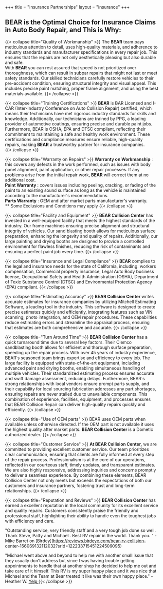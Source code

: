 +++
title = "Insurance Partnerships"
layout = "insurance"
+++

## BEAR is the Optimal Choice for Insurance Claims in Auto Body Repair, and This is Why:


{{< collapse title="Quality of Workmanship" >}}
The **BEAR** team pays meticulous attention to detail, uses high-quality
materials, and adherence to industry standards and manufacturer specifications
in every repair job. This ensures that the repairs are not only aesthetically
pleasing but also durable and safe.  
With **BEAR** you can rest assured that speed is not prioritized over
thoroughness, which can result in subpar repairs that might not last or meet
safety standards. Our skilled technicians carefully restore vehicles to their
pre-accident condition, ensuring structural integrity and visual appeal. This
includes precise paint matching, proper frame alignment, and using the best
materials available​.
{{< /collapse >}}

{{< collapse title="Training Certifications" >}}
**BEAR** is BAR Licensed and I-CAR (Inter-Industry Conference on Auto
Collision Repair) certified, which means their technicians have met rigorous
industry standards for skills and knowledge. Additionally, our technicians are
trained by PPG, a leading provider of automotive coatings, ensuring precise
and durable paint jobs. Furthermore, BEAR is OSHA, EPA and DTSC compliant,
reflecting their commitment to maintaining a safe and healthy work
environment. These certifications and compliance measures ensure reliable,
high-quality repairs, making **BEAR** a trustworthy partner for insurance
companies.  
{{< /collapse >}}

{{< collapse title="Warranty on Repairs" >}}
**Warranty on Workmanship** : this covers any defects in the work performed,
such as issues with body panel alignment, paint application, or other repair
processes. If any problems arise from the initial repair work, **BEAR** will
correct them at no additional cost.  
**Paint Warranty** : covers issues including peeling, cracking, or fading of
the paint to an existing sound surface as long as the vehicle is maintained
according to the manufacturer's recommendations.  
**Parts Warranty** : OEM and after market parts manufacturer's warranty.  
** Some Exclusions and Conditions may apply
{{< /collapse >}}

{{< collapse title="Facility and Equipment" >}}
**BEAR Collision Center** has invested in a well-equipped facility that meets
the highest standards of the industry. Our frame machines ensuring precise
alignment and structural integrity of vehicles. Our sand blasting booth allows
for meticulous surface preparation, enhancing the longevity and quality of
repairs. Additionally, our large painting and drying booths are designed to
provide a controlled environment for flawless finishes, reducing the risk of
contaminants and ensuring a perfect paint job every time.
{{< /collapse >}}

{{< collapse title="Insurance and Legal Compliance" >}}
**BEAR** complies to the legal and insurance needs for the state of
California, including: workers compensation, Commercial property insurance,
Legal Auto Body business license, Occupational Safety and Health
Administration (OSHA), Department of Toxic Substance Control (DTSC) and
Environmental Protection Agency (EPA) compliant.
{{< /collapse >}}

{{< collapse title="Estimating Accuracy" >}}
**BEAR Collision Center** writes accurate estimates for insurance companies by
utilizing Mitchell Estimating Software, a leading tool in the industry. This
software is designed to create precise estimates quickly and efficiently,
integrating features such as VIN scanning, photo integration, and OEM repair
procedures. These capabilities reduce estimating errors and streamline the
appraisal process, ensuring that estimates are both comprehensive and
accurate.
{{< /collapse >}}

{{< collapse title="Turn Around Time" >}}
**BEAR** **Collision Center** has a quick turnaround time due to several key
factors. Their Clemco sandblasting booth allows for efficient and thorough
surface preparation, speeding up the repair process. With over 45 years of
industry experience, BEAR's seasoned team brings expertise and efficiency to
every job. The large facility is equipped with state-of-the-art equipment,
including advanced paint and drying booths, enabling simultaneous handling of
multiple vehicles. Their standardized estimating process ensures accurate and
swift damage assessment, reducing delays. Furthermore, BEAR's strong
relationships with local vendors ensure prompt parts supply, and their
capability for local sourcing fabrication addresses any part shortages,
ensuring repairs are never stalled due to unavailable components. This
combination of experience, facilities, equipment, and processes ensures that
BEAR Collision Repair can deliver high-quality repairs quickly and
efficiently.
{{< /collapse >}}

{{< collapse title="Use of OEM parts" >}}
BEAR uses OEM parts when available unless otherwise directed. If the OEM part
is not available it uses the highest quality after market parts. **BEAR
Collision Center** is a Dometic authorized dealer.
{{< /collapse >}}

{{< collapse title="Customer Service" >}}
**At BEAR Collision Center,** we are committed to providing excellent customer
service. Our team prioritizes clear communication, ensuring that clients are
fully informed at every step of the repair process. Professionalism is at the
core of our operations, reflected in our courteous staff, timely updates, and
transparent estimates. We are also highly responsive, addressing inquiries and
concerns promptly to deliver a seamless experience. By combining these
elements, BEAR Collision Center not only meets but exceeds the expectations of
both our customers and insurance partners, fostering trust and long-term
relationships.
{{< /collapse >}}


{{< collapse title="Reputation and Reviews" >}}
**BEAR Collision Center** has earned a excellent reputation in the local
community for its excellent service and quality repairs. Customers
consistently praise the friendly and professional staff, highlighting their
ability to handle even the toughest jobs with efficiency and care.  

"Outstanding service, very friendly staff and a very tough job done so well.
Thank Steve, Patty and Michael . Best RV repair in the world. Thank you. " -
Mike Barret on [Birdey](https://reviews.birdeye.com/bear-rv-collision-
center-156069132112032?srid=122233715451224506095)  

"Michael went above and beyond to help me with another small issue that they
usually don't address but since I was having trouble getting appointments to
handle that at another shop he decided to help me out and take care of it
himself. This RV is my super happy place and it was nice that Michael and the
Team at Bear treated it like was their own happy place." - Heather W. [Yelp
](https://www.yelp.com/biz/bear-collision-and-service-center-hayward-5)
{{< /collapse >}}